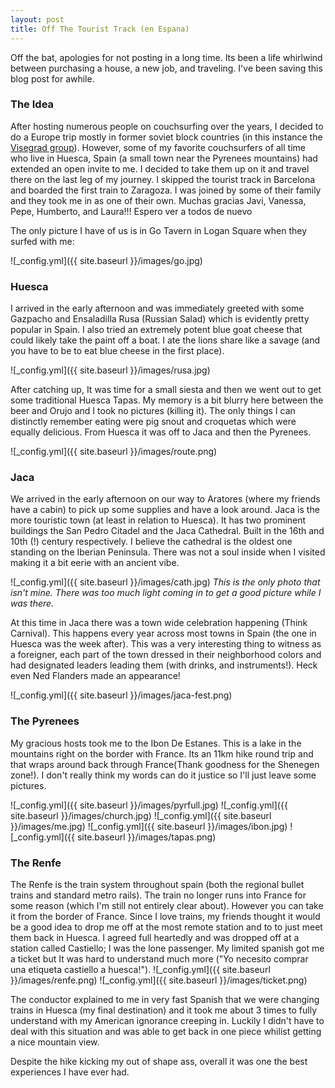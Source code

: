 ```yaml
---
layout: post
title: Off The Tourist Track (en Espana)
---
```


Off the bat, apologies for not posting in a long time. Its been a life whirlwind between purchasing a house, a new job, and traveling. I've been saving this blog post for awhile. 

### The Idea 
After hosting numerous people on couchsurfing over the years, I decided to do a Europe trip mostly in former soviet block countries (in this instance the [Visegrad group](https://en.wikipedia.org/wiki/Visegr%C3%A1d_Group)). However, some of my favorite couchsurfers of all time who live in Huesca, Spain (a small town near the Pyrenees mountains) had extended an open invite to me. I decided to take them up on it and travel there on the last leg of my journey. I skipped the tourist track in Barcelona and boarded the first train to Zaragoza. I was joined by some of their family and they took me in as one of their own. Muchas gracias Javi, Vanessa, Pepe, Humberto, and Laura!!! Espero ver a todos de nuevo

The only picture I have of us is in Go Tavern in Logan Square when they surfed with me:

![_config.yml]({{ site.baseurl }}/images/go.jpg)


### Huesca
I arrived in the early afternoon and was immediately greeted with some Gazpacho and Ensaladilla Rusa (Russian Salad) which is evidently pretty popular in Spain. I also tried an extremely potent blue goat cheese that could likely take the paint off a boat. I ate the lions share like a savage (and you have to be to eat blue cheese in the first place). 

![_config.yml]({{ site.baseurl }}/images/rusa.jpg)

After catching up, It was time for a small siesta and then we went out to get some traditional Huesca Tapas. My memory is a bit blurry here between the beer and Orujo and I took no pictures (killing it). The only things I can distinctly remember eating were pig snout and croquetas which were equally delicious. From Huesca it was off to Jaca and then the Pyrenees. 

![_config.yml]({{ site.baseurl }}/images/route.png)


### Jaca
We arrived in the early afternoon on our way to Aratores (where my friends have a cabin) to pick up some supplies and have a look around. Jaca is the more touristic town (at least in relation to Huesca). It has two prominent buildings the San Pedro Citadel and the Jaca Cathedral. Built in the 16th and 10th (!) century respectively. I believe the cathedral is the oldest one standing on the Iberian Peninsula. There was not a soul inside when I visited making it a bit eerie with an ancient vibe.

![_config.yml]({{ site.baseurl }}/images/cath.jpg)
*This is the only photo that isn't mine. There was too much light coming in to get a good picture while I was there.* 

At this time in Jaca there was a town wide celebration happening (Think Carnival). This happens every year across most towns in Spain (the one in Huesca was the week after). This was a very interesting thing to witness as a foreigner, each part of the town dressed in their neighborhood colors and had designated leaders leading them (with drinks, and instruments!). Heck even Ned Flanders made an appearance!

![_config.yml]({{ site.baseurl }}/images/jaca-fest.png)

### The Pyrenees
My gracious hosts took me to the Ibon De Estanes. This is a lake in the mountains right on the border with France. Its an 11km hike round trip and that wraps around back through France(Thank goodness for the Shenegen zone!). I don't really think my words can do it justice so I'll just leave some pictures. 

![_config.yml]({{ site.baseurl }}/images/pyrfull.jpg)
![_config.yml]({{ site.baseurl }}/images/church.jpg)
![_config.yml]({{ site.baseurl }}/images/me.jpg)
![_config.yml]({{ site.baseurl }}/images/ibon.jpg)
![_config.yml]({{ site.baseurl }}/images/tapas.png)

### The Renfe 
The Renfe is the train system throughout spain (both the regional bullet trains and standard metro rails). The train no longer runs into France for some reason (which I'm still not entirely clear about). However you can take it from the border of France. Since I love trains, my friends thought it would be a good idea to drop me off at the most remote station and to to just meet them back in Huesca. I agreed full heartedly and was dropped off at a station called Castiello; I was the lone passenger. My limited spanish got me a ticket but It was hard to understand much more ("Yo necesito comprar una etiqueta castiello a huesca!"). 
![_config.yml]({{ site.baseurl }}/images/renfe.png)
![_config.yml]({{ site.baseurl }}/images/ticket.png)

The conductor explained to me in very fast Spanish that we were changing trains in Huesca (my final destination) and it took me about 3 times to fully understand with my American ignorance creeping in. Luckily I didn't have to deal with this situation and was able to get back in one piece whilist getting a nice mountain view.

Despite the hike kicking my out of shape ass, overall it was one the best experiences I have ever had.
